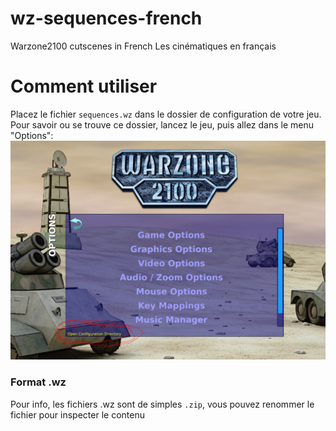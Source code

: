 # wz-sequences-french
Warzone2100 cutscenes in French
Les cinématiques en français

# Comment utiliser

Placez le fichier `sequences.wz` dans le dossier de configuration de votre jeu.
Pour savoir ou se trouve ce dossier, lancez le jeu, puis allez dans le menu "Options":
![cliquez sur le texte en jaune](options.png)

### Format .wz
Pour info, les fichiers .wz sont de simples `.zip`, vous pouvez renommer le fichier pour inspecter le contenu